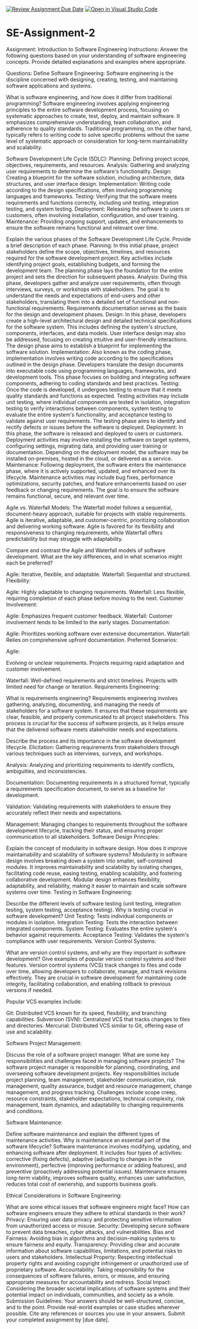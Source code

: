 [![Review Assignment Due Date](https://classroom.github.com/assets/deadline-readme-button-24ddc0f5d75046c5622901739e7c5dd533143b0c8e959d652212380cedb1ea36.svg)](https://classroom.github.com/a/-ucQIGTc)
[![Open in Visual Studio Code](https://classroom.github.com/assets/open-in-vscode-718a45dd9cf7e7f842a935f5ebbe5719a5e09af4491e668f4dbf3b35d5cca122.svg)](https://classroom.github.com/online_ide?assignment_repo_id=15222146&assignment_repo_type=AssignmentRepo)
# SE-Assignment-2
Assignment: Introduction to Software Engineering
Instructions:
Answer the following questions based on your understanding of software engineering concepts. Provide detailed explanations and examples where appropriate.

Questions:
Define Software Engineering:
Software engineering is the discipline concerned with designing, creating, testing, and maintaining software applications and systems.

What is software engineering, and how does it differ from traditional programming?
Software engineering involves applying engineering principles to the entire software development process, focusing on systematic approaches to create, test, deploy, and maintain software. It emphasizes comprehensive understanding, team collaboration, and adherence to quality standards. Traditional programming, on the other hand, typically refers to writing code to solve specific problems without the same level of systematic approach or consideration for long-term maintainability and scalability.

Software Development Life Cycle (SDLC):
Planning: Defining project scope, objectives, requirements, and resources.
Analysis: Gathering and analyzing user requirements to determine the software's functionality.
Design: Creating a blueprint for the software solution, including architecture, data structures, and user interface design.
Implementation: Writing code according to the design specifications, often involving programming languages and frameworks.
Testing: Verifying that the software meets requirements and functions correctly, including unit testing, integration testing, and system testing.
Deployment: Releasing the software to users or customers, often involving installation, configuration, and user training.
Maintenance: Providing ongoing support, updates, and enhancements to ensure the software remains functional and relevant over time.



Explain the various phases of the Software Development Life Cycle. Provide a brief description of each phase.
Planning: In this initial phase, project stakeholders define the scope, objectives, timelines, and resources required for the software development project. Key activities include identifying project goals, establishing budgets, and forming the development team. The planning phase lays the foundation for the entire project and sets the direction for subsequent phases.
Analysis: During this phase, developers gather and analyze user requirements, often through interviews, surveys, or workshops with stakeholders. The goal is to understand the needs and expectations of end-users and other stakeholders, translating them into a detailed set of functional and non-functional requirements. Requirements documentation serves as the basis for the design and development phases.
Design: In this phase, developers create a high-level architectural design and detailed technical specifications for the software system. This includes defining the system's structure, components, interfaces, and data models. User interface design may also be addressed, focusing on creating intuitive and user-friendly interactions. The design phase aims to establish a blueprint for implementing the software solution.
Implementation: Also known as the coding phase, implementation involves writing code according to the specifications outlined in the design phase. Developers translate the design documents into executable code using programming languages, frameworks, and development tools. This phase focuses on building and integrating software components, adhering to coding standards and best practices.
Testing: Once the code is developed, it undergoes testing to ensure that it meets quality standards and functions as expected. Testing activities may include unit testing, where individual components are tested in isolation, integration testing to verify interactions between components, system testing to evaluate the entire system's functionality, and acceptance testing to validate against user requirements. The testing phase aims to identify and rectify defects or issues before the software is deployed.
Deployment: In this phase, the software is released and deployed to users or customers. Deployment activities may involve installing the software on target systems, configuring settings, migrating data, and providing user training or documentation. Depending on the deployment model, the software may be installed on-premises, hosted in the cloud, or delivered as a service.
Maintenance: Following deployment, the software enters the maintenance phase, where it is actively supported, updated, and enhanced over its lifecycle. Maintenance activities may include bug fixes, performance optimizations, security patches, and feature enhancements based on user feedback or changing requirements. The goal is to ensure the software remains functional, secure, and relevant over time.

Agile vs. Waterfall Models:
The Waterfall model follows a sequential, document-heavy approach, suitable for projects with stable requirements. Agile is iterative, adaptable, and customer-centric, prioritizing collaboration and delivering working software. Agile is favored for its flexibility and responsiveness to changing requirements, while Waterfall offers predictability but may struggle with adaptability.

Compare and contrast the Agile and Waterfall models of software development. What are the key differences, and in what scenarios might each be preferred?

Agile: Iterative, flexible, and adaptable.
Waterfall: Sequential and structured.
Flexibility:

Agile: Highly adaptable to changing requirements.
Waterfall: Less flexible, requiring completion of each phase before moving to the next.
Customer Involvement:

Agile: Emphasizes frequent customer feedback.
Waterfall: Customer involvement tends to be limited to the early stages.
Documentation:

Agile: Prioritizes working software over extensive documentation.
Waterfall: Relies on comprehensive upfront documentation.
Preferred Scenarios:

Agile:

Evolving or unclear requirements.
Projects requiring rapid adaptation and customer involvement.

Waterfall:
Well-defined requirements and strict timelines.
Projects with limited need for change or iteration.
Requirements Engineering:

What is requirements engineering?
Requirements engineering involves gathering, analyzing, documenting, and managing the needs of stakeholders for a software system. It ensures that these requirements are clear, feasible, and properly communicated to all project stakeholders. This process is crucial for the success of software projects, as it helps ensure that the delivered software meets stakeholder needs and expectations.

Describe the process and its importance in the software development lifecycle.
Elicitation: Gathering requirements from stakeholders through various techniques such as interviews, surveys, and workshops.

Analysis: Analyzing and prioritizing requirements to identify conflicts, ambiguities, and inconsistencies.

Documentation: Documenting requirements in a structured format, typically a requirements specification document, to serve as a baseline for development.

Validation: Validating requirements with stakeholders to ensure they accurately reflect their needs and expectations.

Management: Managing changes to requirements throughout the software development lifecycle, tracking their status, and ensuring proper communication to all stakeholders.
Software Design Principles:

Explain the concept of modularity in software design. How does it improve maintainability and scalability of software systems?
Modularity in software design involves breaking down a system into smaller, self-contained modules. It improves maintainability and scalability by isolating changes, facilitating code reuse, easing testing, enabling scalability, and fostering collaborative development. Modular design enhances flexibility, adaptability, and reliability, making it easier to maintain and scale software systems over time.
Testing in Software Engineering:

Describe the different levels of software testing (unit testing, integration testing, system testing, acceptance testing). Why is testing crucial in software development?
Unit Testing: Tests individual components or modules in isolation.
Integration Testing: Tests the interaction between integrated components.
System Testing: Evaluates the entire system's behavior against requirements.
Acceptance Testing: Validates the system's compliance with user requirements.
Version Control Systems:

What are version control systems, and why are they important in software development? Give examples of popular version control systems and their features.
Version control systems (VCS) track changes to files and code over time, allowing developers to collaborate, manage, and track revisions effectively. They are crucial in software development for maintaining code integrity, facilitating collaboration, and enabling rollback to previous versions if needed.

Popular VCS examples include:

Git: Distributed VCS known for its speed, flexibility, and branching capabilities.
Subversion (SVN): Centralized VCS that tracks changes to files and directories.
Mercurial: Distributed VCS similar to Git, offering ease of use and scalability.

Software Project Management:

Discuss the role of a software project manager. What are some key responsibilities and challenges faced in managing software projects?
The software project manager is responsible for planning, coordinating, and overseeing software development projects. Key responsibilities include project planning, team management, stakeholder communication, risk management, quality assurance, budget and resource management, change management, and progress tracking. Challenges include scope creep, resource constraints, stakeholder expectations, technical complexity, risk management, team dynamics, and adaptability to changing requirements and conditions.

Software Maintenance:

Define software maintenance and explain the different types of maintenance activities. Why is maintenance an essential part of the software lifecycle?
Software maintenance involves modifying, updating, and enhancing software after deployment. It includes four types of activities: corrective (fixing defects), adaptive (adjusting to changes in the environment), perfective (improving performance or adding features), and preventive (proactively addressing potential issues). Maintenance ensures long-term viability, improves software quality, enhances user satisfaction, reduces total cost of ownership, and supports business goals.


Ethical Considerations in Software Engineering:

What are some ethical issues that software engineers might face? How can software engineers ensure they adhere to ethical standards in their work?
Privacy: Ensuring user data privacy and protecting sensitive information from unauthorized access or misuse.
Security: Developing secure software to prevent data breaches, cyber attacks, and vulnerabilities.
Bias and Fairness: Avoiding bias in algorithms and decision-making systems to ensure fairness and equity.
Transparency: Providing clear and accurate information about software capabilities, limitations, and potential risks to users and stakeholders.
Intellectual Property: Respecting intellectual property rights and avoiding copyright infringement or unauthorized use of proprietary software.
Accountability: Taking responsibility for the consequences of software failures, errors, or misuse, and ensuring appropriate measures for accountability and redress.
Social Impact: Considering the broader societal implications of software systems and their potential impact on individuals, communities, and society as a whole.
Submission Guidelines:
Your answers should be well-structured, concise, and to the point.
Provide real-world examples or case studies wherever possible.
Cite any references or sources you use in your answers.
Submit your completed assignment by [due date].
